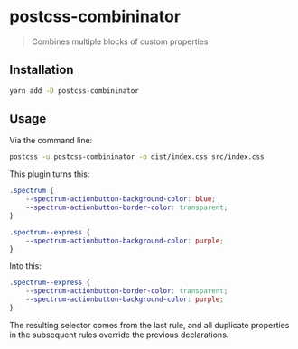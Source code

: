 # postcss-combininator

> Combines multiple blocks of custom properties

## Installation

```sh
yarn add -D postcss-combininator
```

## Usage

Via the command line:

```sh
postcss -u postcss-combininator -o dist/index.css src/index.css
```

This plugin turns this:

```css
.spectrum {
	--spectrum-actionbutton-background-color: blue;
	--spectrum-actionbutton-border-color: transparent;
}

.spectrum--express {
	--spectrum-actionbutton-background-color: purple;
}
```

Into this:

```css
.spectrum--express {
	--spectrum-actionbutton-border-color: transparent;
	--spectrum-actionbutton-background-color: purple;
}
```

The resulting selector comes from the last rule, and all duplicate properties in the subsequent rules override the previous declarations.
